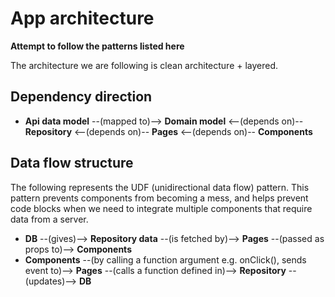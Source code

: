 # App architecture
**Attempt to follow the patterns listed here**

The architecture we are following is clean architecture + layered.

## Dependency direction
* **Api data model** --(mapped to)--> **Domain model** <--(depends on)-- **Repository** <--(depends on)-- **Pages** <--(depends on)-- **Components**

## Data flow structure 
The following represents the UDF (unidirectional data flow) pattern. This 
pattern prevents components from becoming a mess, and helps prevent code blocks
when we need to integrate multiple components that require data from a server.

* **DB** --(gives)--> **Repository data** --(is fetched by)--> **Pages** --(passed as props to)--> **Components**
* **Components** --(by calling a function argument e.g. onClick(), sends event to)--> **Pages** --(calls a function defined in)--> **Repository** --(updates)--> **DB**